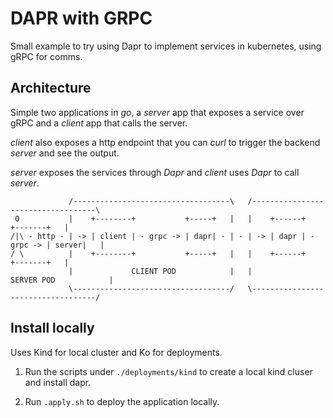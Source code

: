 # DAPR with GRPC

Small example to try using Dapr to implement services in kubernetes, using gRPC for comms.

## Architecture

Simple two applications in _go_, a _server_ app that exposes a service over gRPC and a _client_ app that calls the server.

_client_ also exposes a http endpoint that you can _curl_ to trigger the backend _server_ and see the output.

_server_ exposes the services through _Dapr_ and _client_ uses _Dapr_ to call _server_.

```
             /-----------------------------------\   /-----------------------------------\
 O           |    +--------+           +-----+   |   |    +------+           +-------+   |   
/|\ - http - | -> | client | - grpc -> | dapr| - | - | -> | dapr | - grpc -> | server|   |
/ \          |    +--------+           +-----+   |   |    +------+           +-------+   |
             |             CLIENT POD            |   |             SERVER POD            |
             \-----------------------------------/   \-----------------------------------/
```
## Install locally

Uses Kind for local cluster and Ko for deployments.

1. Run the scripts under `./deployments/kind` to create a local kind cluser and install dapr.

2. Run `.apply.sh` to deploy the application locally.